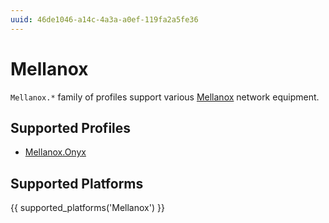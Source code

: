 ```yaml
---
uuid: 46de1046-a14c-4a3a-a0ef-119fa2a5fe36
---
```

# Mellanox

`Mellanox.*` family of profiles support various [Mellanox](https://www.mellanox.com)
network equipment.

## Supported Profiles

- [Mellanox.Onyx](Mellanox.Onyx.md)

## Supported Platforms

{{ supported_platforms('Mellanox') }}
